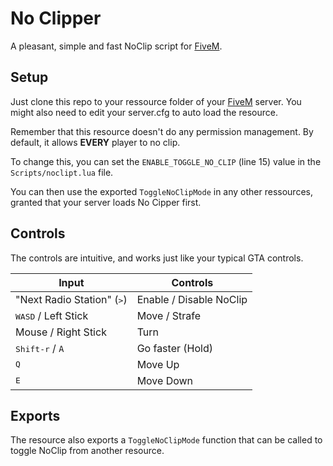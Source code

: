 # No Clipper # 

A pleasant, simple and fast NoClip script for [FiveM](https://fivem.net).

## Setup ##

Just clone this repo to your ressource folder of your [FiveM](https://fivem.net) server. You might also need to edit your server.cfg to auto load the resource.

Remember that this resource doesn't do any permission management. By default, it allows **EVERY** player to no clip.

To change this, you can set the `ENABLE_TOGGLE_NO_CLIP` (line 15) value in the `Scripts/noclipt.lua` file.

You can then use the exported `ToggleNoClipMode` in any other ressources, granted that your server loads No Cipper first.

## Controls ##

The controls are intuitive, and works just like your typical GTA controls.

| Input                                 | Controls                  |
|---------------------------------------|---------------------------|
| "Next Radio Station" (<kbd>></kbd>)   |  Enable / Disable NoClip  |
| <kbd>WASD</kbd> / Left Stick          |  Move / Strafe            |
| Mouse / Right Stick                   |  Turn                     |
| <kbd>Shift-r</kbd> / `A`              |  Go faster (Hold)         |
| <kbd>Q</kbd>                          |  Move Up                  |
| <kbd>E</kbd>                          |  Move Down                |

## Exports ##

The resource also exports a `ToggleNoClipMode` function that can be called to toggle NoClip from another resource.


